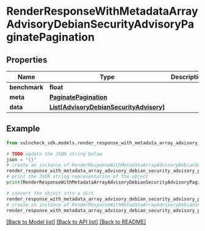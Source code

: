 # RenderResponseWithMetadataArrayAdvisoryDebianSecurityAdvisoryPaginatePagination


## Properties

Name | Type | Description | Notes
------------ | ------------- | ------------- | -------------
**benchmark** | **float** |  | [optional] 
**meta** | [**PaginatePagination**](PaginatePagination.md) |  | [optional] 
**data** | [**List[AdvisoryDebianSecurityAdvisory]**](AdvisoryDebianSecurityAdvisory.md) |  | [optional] 

## Example

```python
from vulncheck_sdk.models.render_response_with_metadata_array_advisory_debian_security_advisory_paginate_pagination import RenderResponseWithMetadataArrayAdvisoryDebianSecurityAdvisoryPaginatePagination

# TODO update the JSON string below
json = "{}"
# create an instance of RenderResponseWithMetadataArrayAdvisoryDebianSecurityAdvisoryPaginatePagination from a JSON string
render_response_with_metadata_array_advisory_debian_security_advisory_paginate_pagination_instance = RenderResponseWithMetadataArrayAdvisoryDebianSecurityAdvisoryPaginatePagination.from_json(json)
# print the JSON string representation of the object
print(RenderResponseWithMetadataArrayAdvisoryDebianSecurityAdvisoryPaginatePagination.to_json())

# convert the object into a dict
render_response_with_metadata_array_advisory_debian_security_advisory_paginate_pagination_dict = render_response_with_metadata_array_advisory_debian_security_advisory_paginate_pagination_instance.to_dict()
# create an instance of RenderResponseWithMetadataArrayAdvisoryDebianSecurityAdvisoryPaginatePagination from a dict
render_response_with_metadata_array_advisory_debian_security_advisory_paginate_pagination_from_dict = RenderResponseWithMetadataArrayAdvisoryDebianSecurityAdvisoryPaginatePagination.from_dict(render_response_with_metadata_array_advisory_debian_security_advisory_paginate_pagination_dict)
```
[[Back to Model list]](../README.md#documentation-for-models) [[Back to API list]](../README.md#documentation-for-api-endpoints) [[Back to README]](../README.md)


